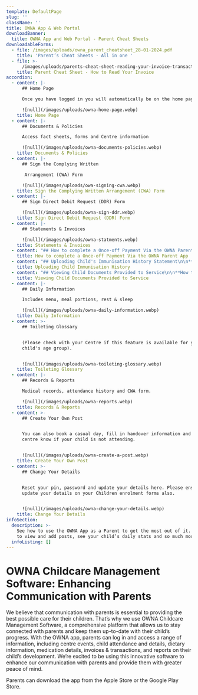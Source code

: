 ```yaml
---
template: DefaultPage
slug: ''
className: ''
title: OWNA App & Web Portal
downloadBanner:
  title: OWNA App and Web Portal - Parent Cheat Sheets
downloadableForms:
  - file: /images/uploads/owna_parent_cheatsheet_28-01-2024.pdf
    title: 'Parent’s Cheat Sheets - All in one '
  - file: >-
      /images/uploads/parents-cheat-sheet-reading-your-invoice-transactional-1-.pdf
    title: Parent Cheat Sheet - How to Read Your Invoice
accordion:
  - content: |-
      ## Home Page

      Once you have logged in you will automatically be on the home page.

      ![null](/images/uploads/owna-home-page.webp)
    title: Home Page
  - content: |-
      ## Documents & Policies

      Access fact sheets, forms and Centre information

      ![null](/images/uploads/owna-documents-policies.webp)
    title: Documents & Policies
  - content: |-
      ## Sign the Complying Written

       Arrangement (CWA) Form

      ![null](/images/uploads/owa-signing-cwa.webp)
    title: Sign the Complying Written Arrangement (CWA) Form
  - content: |-
      ## Sign Direct Debit Request (DDR) Form

      ![null](/images/uploads/owna-sign-ddr.webp)
    title: Sign Direct Debit Request (DDR) Form
  - content: |-
      ## Statements & Invoices

      ![null](/images/uploads/owna-statments.webp)
    title: Statements & Invoices
  - content: "## How to complete a Once-off Payment Via the OWNA Parent App\n\n\r\n\n1. \U0001F4F1 Use the hamburger icon in the top left corner (3 horizontal lines) to open the menu\r\n2. Select Statements/Invoices\r\n3. Press Make one off Payment\r\n4. Fill in payment details, amount to pay, and transaction description\r\n5. Press Make Payment\n\n![](/images/uploads/owna_-complete-a-once-off-payment-on-app.jpg)"
    title: How to complete a Once-off Payment Via the OWNA Parent App
  - content: "## Uploading Child's Immunisation History Statement\n\n**Overview**\r\n\nParents are able to upload their child/rens Immunisation History directly on the app when they are completed. We recommend tracking your child immunisation due dates to avoid impacting your Child Care Subsidy entitlement. \r\n\nOnce uploaded, this will send the Centre an email advising you have updated. The will also automatically update the Immunisation Matrix for the Centre.\r\n\n**Upload**\r\n\n\U0001F4F1Open the menu (hamburger icon top left)\r\n\n1. Select a child\r\n2. Open the child menu (3 dot ellipsis button in the top right)\r\n3. Select Upload Immunisation Record\r\n4. Choose the Vaccination Period (select more than one if needed)\r\n5. Tap on the Camera Icon to take a photo of the Immunisation Record.\r\n6. Press the Arrow in the top right corner to upload\r\n\n![](/images/uploads/owna-immunisation-upload_02-02-2024.jpg)"
    title: Uploading Child Immunisation History
  - content: "## Viewing Child Documents Provided to Service\n\n**How to View What you have Uploaded)**\r\n\n\U0001F4F1Open the menu (hamburger icon top left)\r\n\n1. Select a child\r\n2. Open the child menu (3 dot ellipsis button in the top right)\r\n3. Select View Documents\r\n4. Select the Vaccination Record to Open and View\r\n\n![](/images/uploads/owna-immunisation-view_02-02-2024.jpg)"
    title: Viewing Child Documents Provided to Service
  - content: |-
      ## Daily Information

      Includes menu, meal portions, rest & sleep

      ![null](/images/uploads/owna-daily-information.webp)
    title: Daily Information
  - content: >-
      ## Toileting Glossary


      (Please check with your Centre if this feature is available for your
      child's age group).


      ![null](/images/uploads/owna-toileting-glossary.webp)
    title: Toileting Glossary
  - content: |-
      ## Records & Reports

      Medical records, attendance history and CWA form.

      ![null](/images/uploads/owna-reports.webp)
    title: Records & Reports
  - content: >-
      ## Create Your Own Post


      You can also book a casual day, fill in handover information and let your
      centre know if your child is not attending.


      ![null](/images/uploads/owna-create-a-post.webp)
    title: Create Your Own Post
  - content: >-
      ## Change Your Details


      Reset your pin, password and update your details here. Please ensure you
      update your details on your Children enrolment forms also.


      ![null](/images/uploads/owna-change-your-details.webp)
    title: Change Your Details
infoSection:
  description: >-
    See how to use the OWNA App as a Parent to get the most out of it. Learn how
    to view and add posts, see your child’s daily stats and so much more.
  infoListing: []
---
```

# OWNA Childcare Management Software: Enhancing Communication with Parents

We believe that communication with parents is essential to providing the best possible care for their children. That’s why we use OWNA Childcare Management Software, a comprehensive platform that allows us to stay connected with parents and keep them up-to-date with their child’s progress. With the OWNA app, parents can log in and access a range of information, including centre events, child attendance and details, dietary information, medication details, invoices & transactions, and reports on their child’s development. We’re excited to be using this innovative software to enhance our communication with parents and provide them with greater peace of mind.

Parents can download the app from the Apple Store or the Google Play Store.
